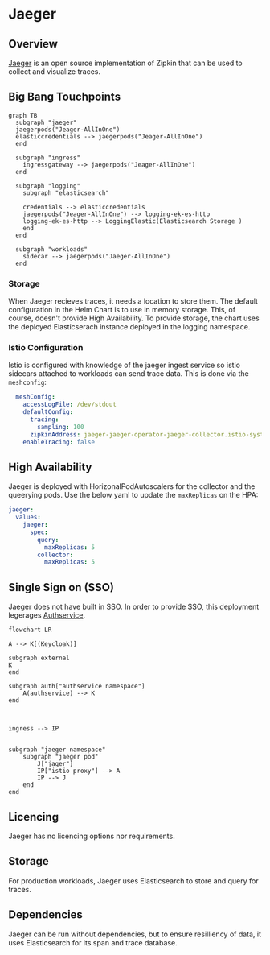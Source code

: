 # Jaeger

## Overview

[Jaeger](https://www.jaegertracing.io/) is an open source implementation of Zipkin that can be used to collect and visualize traces.

## Big Bang Touchpoints

```mermaid
graph TB
  subgraph "jaeger"
  jaegerpods("Jeager-AllInOne")
  elasticcredentials --> jaegerpods("Jeager-AllInOne")
  end      

  subgraph "ingress"
    ingressgateway --> jaegerpods("Jeager-AllInOne")
  end

  subgraph "logging"
    subgraph "elasticsearch"
    
    credentials --> elasticcredentials
    jaegerpods("Jeager-AllInOne") --> logging-ek-es-http
    logging-ek-es-http --> LoggingElastic(Elasticsearch Storage )
    end
  end

  subgraph "workloads"
    sidecar --> jaegerpods("Jaeger-AllInOne")
  end
```

### Storage

When Jaeger recieves traces, it needs a location to store them.  The default configuration in the Helm Chart is to use in memory storage.  This, of course, doesn't provide High Availability.  To provide storage, the chart uses the deployed Elasticserach instance deployed in the logging namespace.

### Istio Configuration

Istio is configured with knowledge of the jaeger ingest service so istio sidecars attached to workloads can send trace data.  This is done via the `meshconfig`:

```yaml
  meshConfig:
    accessLogFile: /dev/stdout
    defaultConfig:
      tracing:
        sampling: 100
      zipkinAddress: jaeger-jaeger-operator-jaeger-collector.istio-system.svc:9411
    enableTracing: false
```

## High Availability

Jaeger is deployed with HorizonalPodAutoscalers for the collector and the queerying pods.  Use the below yaml to update the `maxReplicas` on the HPA:

```yaml
jaeger:
  values:
    jaeger:
      spec:
        query:
          maxReplicas: 5
        collector:
          maxReplicas: 5
```


## Single Sign on (SSO)

Jaeger does not have built in SSO.  In order to provide SSO, this deployment legerages [Authservice]().

```mermaid
flowchart LR

A --> K[(Keycloak)]

subgraph external
K
end

subgraph auth["authservice namespace"]
    A(authservice) --> K
end



ingress --> IP


subgraph "jaeger namespace"
    subgraph "jaeger pod"
        J["jager"]
        IP["istio proxy"] --> A
        IP --> J
    end
end    

```

## Licencing

Jaeger has no licencing options nor requirements.

## Storage

For production workloads, Jaeger uses Elasticsearch to store and query for traces.  

## Dependencies

Jaeger can be run without dependencies, but to ensure resilliency of data, it uses Elasticsearch for its span and trace database.
